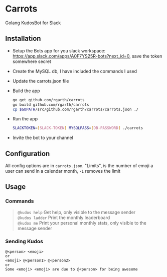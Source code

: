 # Carrots

Golang KudosBot for Slack

## Installation

* Setup the Bots app for you slack workspace: <https://app.slack.com/apps/A0F7YS25R-bots?next_id=0>, save the token somewhere secret
* Create the MySQL db, I have included the commands I used
* Update the carrots.json file
* Build the app

    ```sh
    go get github.com/rgarth/carrots
    go build github.com/rgarth/carrots
    cp $GOPATH/src/github.com/rgarth/carrots/carrots.json ./
    ```

* Run the app

    ```sh
    SLACKTOKEN=[SLACK-TOKEN] MYSQLPASS=[DB-PASSWORD] ./carrots
    ```

* Invite the bot to your channel

## Configuration

All config options are in `carrots.json`. "Limits", is the number of emoji a user can send in a calendar month, `-1` removes the limit

## Usage

### Commands

> `@kudos help` Get help, only visible to the message sender  
> `@kudos ladder` Print the monthly leaderboard  
> `@kudos me` Print your personal monthly stats, only visible to the message sender  

### Sending Kudos

```
@<person> <emoji>
or
<emoji> @<person1> @<person2>
or
Some <emoji> <emoji> are due to @<person> for being awesome
```
